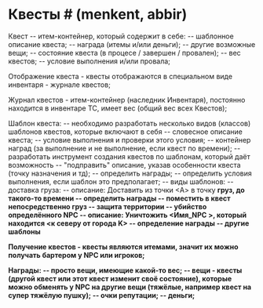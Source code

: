 ﻿
# Квесты # (menkent, abbir)

Квест -- итем-контейнер, который содержит в себе:
	-- шаблонное описание квеста;
	-- награда (итемы и/или деньги);
	-- другие возможные вещи;
	-- состояние квеста (в процесе / завершен / провален);
	-- вес квестов;
	-- условие выполнения и/или провала;

Отображение квеста - квесты отображаются в специальном виде инвентаря - журнале квестов;

Журнал квестов - итем-контейнер (наследник Инвентаря), постоянно находится в инвентаре ТС, имеет вес (общий вес всех Квестов);
	
Шаблон квеста:
	-- необходимо разработать несколько видов (классов) шаблонов квестов, которые включают в себя
		-- словесное описание квеста;
		-- условие выполнения и проверки этого условия;
		-- контейнер наград (за выполнение и не выполнение, если квест по времени);
	-- разработать инструмент создания квестов по шаблонам, который даёт возможность
		-- "подправить" описание, указав особенности квеста (точку назначения и тд);
		-- определить награды;
		-- определить условия выполнения, если шаблон это предполагает;
	-- виды шаблонов:
		-- доставка груза:
			-- описание: Доставить из точки <А> в точку <B> груз, до такого-то времени
			-- определить награды
			-- поместить в квест непосредственно груз
		-- защита территории
		-- убийство определённого NPC 
			-- описание: Уничтожить <Имя_NPC >, который находится <к северу от города K>
			-- определение награды
		-- другие шаблоны

Получение квестов - квесты являются итемами, значит их можно получать бартером у NPC или игроков;
	
Награды:
	-- просто вещи, имеющие какой-то вес;
	-- вещи - квесты (другой квест или этот квест изменит своё состояние), которые можно обменять у NPC на другие вещи (тяжёлые, например квест на супер тяжёлую пушку);
	-- очки репутации;
	-- деньги;
